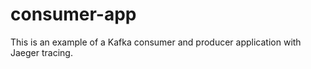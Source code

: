 # consumer-app

This is an example of a Kafka consumer and producer application with Jaeger tracing.
